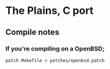 # The Plains, C port

## Compile notes

### If you're compiling on a OpenBSD;
```
patch Makefile < patches/openbsd.patch
```

